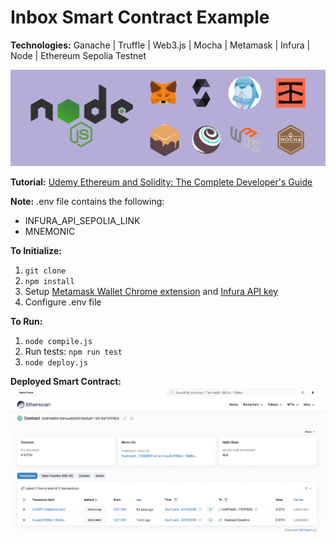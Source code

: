 # Inbox Smart Contract Example

**Technologies:** Ganache | Truffle | Web3.js | Mocha | Metamask | Infura | Node | Ethereum Sepolia Testnet

![Project's Technologies](README_imgs/technologies.png)

**Tutorial:** [Udemy Ethereum and Solidity: The Complete Developer's Guide](https://www.udemy.com/course/ethereum-and-solidity-the-complete-developers-guide/)

**Note:** .env file contains the following:

- INFURA_API_SEPOLIA_LINK
- MNEMONIC

**To Initialize:**

1. `git clone`
2. `npm install`
3. Setup [Metamask Wallet Chrome extension](https://chrome.google.com/webstore/detail/metamask/nkbihfbeogaeaoehlefnkodbefgpgknn?hl=en) and [Infura API key](https://www.infura.io/?utm_source=google&utm_medium=paidsearch&utm_campaign=Infura-Search-US-Brand-PHR&utm_term=infura%20web3&gclid=Cj0KCQjw8qmhBhClARIsANAtbodbKreSewaRy-Y2U8cWnP0IYJQpYCATESOLXZrC7c4mlok57yvoeDkaAouSEALw_wcB)
4. Configure .env file

**To Run:**

1. `node compile.js`
2. Run tests: `npm run test`
3. `node deploy.js`

**Deployed Smart Contract:**
![Deployed Smart Contract](README_imgs/deployed_smart_contract.png)
